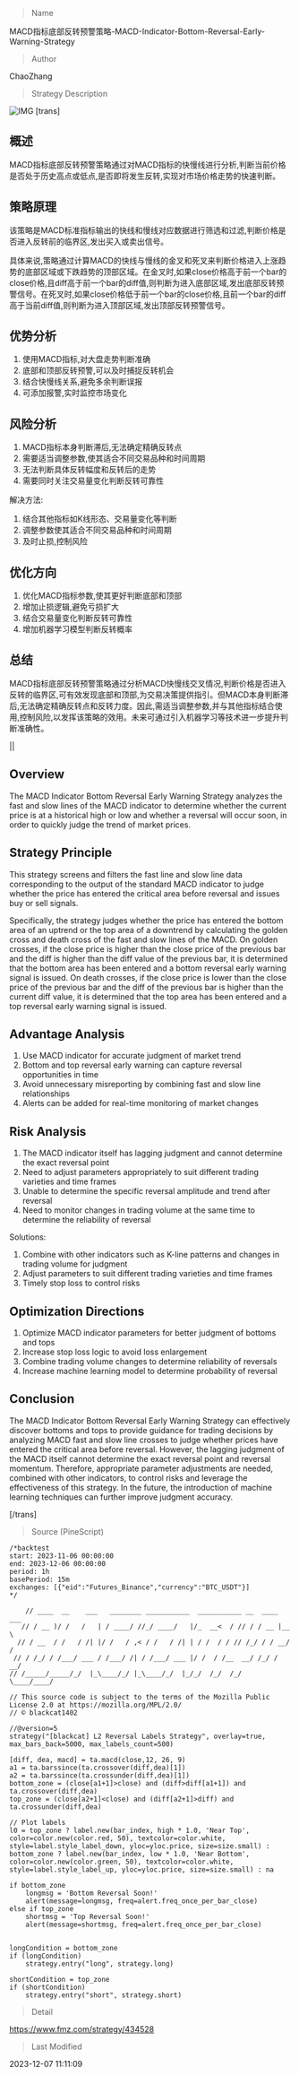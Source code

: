 
> Name

MACD指标底部反转预警策略-MACD-Indicator-Bottom-Reversal-Early-Warning-Strategy

> Author

ChaoZhang

> Strategy Description

![IMG](https://www.fmz.com/upload/asset/f81e658e7fd8699cb2.png)
[trans]

## 概述

MACD指标底部反转预警策略通过对MACD指标的快慢线进行分析,判断当前价格是否处于历史高点或低点,是否即将发生反转,实现对市场价格走势的快速判断。

## 策略原理

该策略是MACD标准指标输出的快线和慢线对应数据进行筛选和过滤,判断价格是否进入反转前的临界区,发出买入或卖出信号。

具体来说,策略通过计算MACD的快线与慢线的金叉和死叉来判断价格进入上涨趋势的底部区域或下跌趋势的顶部区域。在金叉时,如果close价格高于前一个bar的close价格,且diff高于前一个bar的diff值,则判断为进入底部区域,发出底部反转预警信号。在死叉时,如果close价格低于前一个bar的close价格,且前一个bar的diff高于当前diff值,则判断为进入顶部区域,发出顶部反转预警信号。

## 优势分析

1. 使用MACD指标,对大盘走势判断准确
2. 底部和顶部反转预警,可以及时捕捉反转机会
3. 结合快慢线关系,避免多余判断误报
4. 可添加报警,实时监控市场变化

## 风险分析

1. MACD指标本身判断滞后,无法确定精确反转点
2. 需要适当调整参数,使其适合不同交易品种和时间周期
3. 无法判断具体反转幅度和反转后的走势
4. 需要同时关注交易量变化判断反转可靠性 

解决方法:
1. 结合其他指标如K线形态、交易量变化等判断
2. 调整参数使其适合不同交易品种和时间周期
3. 及时止损,控制风险

## 优化方向 

1. 优化MACD指标参数,使其更好判断底部和顶部
2. 增加止损逻辑,避免亏损扩大
3. 结合交易量变化判断反转可靠性
4. 增加机器学习模型判断反转概率

## 总结

MACD指标底部反转预警策略通过分析MACD快慢线交叉情况,判断价格是否进入反转的临界区,可有效发现底部和顶部,为交易决策提供指引。但MACD本身判断滞后,无法确定精确反转点和反转力度。因此,需适当调整参数,并与其他指标结合使用,控制风险,以发挥该策略的效用。未来可通过引入机器学习等技术进一步提升判断准确性。

||

## Overview  

The MACD Indicator Bottom Reversal Early Warning Strategy analyzes the fast and slow lines of the MACD indicator to determine whether the current price is at a historical high or low and whether a reversal will occur soon, in order to quickly judge the trend of market prices.

## Strategy Principle

This strategy screens and filters the fast line and slow line data corresponding to the output of the standard MACD indicator to judge whether the price has entered the critical area before reversal and issues buy or sell signals. 

Specifically, the strategy judges whether the price has entered the bottom area of an uptrend or the top area of a downtrend by calculating the golden cross and death cross of the fast and slow lines of the MACD. On golden crosses, if the close price is higher than the close price of the previous bar and the diff is higher than the diff value of the previous bar, it is determined that the bottom area has been entered and a bottom reversal early warning signal is issued. On death crosses, if the close price is lower than the close price of the previous bar and the diff of the previous bar is higher than the current diff value, it is determined that the top area has been entered and a top reversal early warning signal is issued.

## Advantage Analysis 

1. Use MACD indicator for accurate judgment of market trend 
2. Bottom and top reversal early warning can capture reversal opportunities in time
3. Avoid unnecessary misreporting by combining fast and slow line relationships
4. Alerts can be added for real-time monitoring of market changes

## Risk Analysis

1. The MACD indicator itself has lagging judgment and cannot determine the exact reversal point  
2. Need to adjust parameters appropriately to suit different trading varieties and time frames
3. Unable to determine the specific reversal amplitude and trend after reversal  
4. Need to monitor changes in trading volume at the same time to determine the reliability of reversal

Solutions:
1. Combine with other indicators such as K-line patterns and changes in trading volume for judgment
2. Adjust parameters to suit different trading varieties and time frames  
3. Timely stop loss to control risks

## Optimization Directions

1. Optimize MACD indicator parameters for better judgment of bottoms and tops
2. Increase stop loss logic to avoid loss enlargement  
3. Combine trading volume changes to determine reliability of reversals 
4. Increase machine learning model to determine probability of reversal  

## Conclusion 

The MACD Indicator Bottom Reversal Early Warning Strategy can effectively discover bottoms and tops to provide guidance for trading decisions by analyzing MACD fast and slow line crosses to judge whether prices have entered the critical area before reversal. However, the lagging judgment of the MACD itself cannot determine the exact reversal point and reversal momentum. Therefore, appropriate parameter adjustments are needed, combined with other indicators, to control risks and leverage the effectiveness of this strategy. In the future, the introduction of machine learning techniques can further improve judgment accuracy.

[/trans]



> Source (PineScript)

``` pinescript
/*backtest
start: 2023-11-06 00:00:00
end: 2023-12-06 00:00:00
period: 1h
basePeriod: 15m
exchanges: [{"eid":"Futures_Binance","currency":"BTC_USDT"}]
*/

    // ____  __    ___   ________ ___________  ___________ __  ____ ___ 
   // / __ )/ /   /   | / ____/ //_/ ____/   |/_  __<  / // / / __ |__ \
  // / __  / /   / /| |/ /   / ,< / /   / /| | / /  / / // /_/ / / __/ /
 // / /_/ / /___/ ___ / /___/ /| / /___/ ___ |/ /  / /__  __/ /_/ / __/ 
// /_____/_____/_/  |_\____/_/ |_\____/_/  |_/_/  /_/  /_/  \____/____/                                              

// This source code is subject to the terms of the Mozilla Public License 2.0 at https://mozilla.org/MPL/2.0/
// © blackcat1402

//@version=5
strategy("[blackcat] L2 Reversal Labels Strategy", overlay=true,  max_bars_back=5000, max_labels_count=500)

[diff, dea, macd] = ta.macd(close,12, 26, 9)
a1 = ta.barssince(ta.crossover(diff,dea)[1])
a2 = ta.barssince(ta.crossunder(diff,dea)[1])
bottom_zone = (close[a1+1]>close) and (diff>diff[a1+1]) and ta.crossover(diff,dea)
top_zone = (close[a2+1]<close) and (diff[a2+1]>diff) and ta.crossunder(diff,dea)

// Plot labels
l0 = top_zone ? label.new(bar_index, high * 1.0, 'Near Top', color=color.new(color.red, 50), textcolor=color.white, style=label.style_label_down, yloc=yloc.price, size=size.small) : bottom_zone ? label.new(bar_index, low * 1.0, 'Near Bottom', color=color.new(color.green, 50), textcolor=color.white, style=label.style_label_up, yloc=yloc.price, size=size.small) : na

if bottom_zone
    longmsg = 'Bottom Reversal Soon!'
    alert(message=longmsg, freq=alert.freq_once_per_bar_close)
else if top_zone
    shortmsg = 'Top Reversal Soon!'
    alert(message=shortmsg, freq=alert.freq_once_per_bar_close)


longCondition = bottom_zone
if (longCondition)
    strategy.entry("long", strategy.long)

shortCondition = top_zone
if (shortCondition)
    strategy.entry("short", strategy.short)

```

> Detail

https://www.fmz.com/strategy/434528

> Last Modified

2023-12-07 11:11:09
